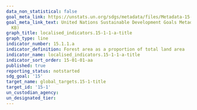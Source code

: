 ```yaml
---
data_non_statistical: false
goal_meta_link: https://unstats.un.org/sdgs/metadata/files/Metadata-15-01-01.pdf
goal_meta_link_text: United Nations Sustainable Development Goals Metadata (PDF 379
  KB)
graph_title: localised_indicators.15-1-1-a-title
graph_type: line
indicator_number: 15.1.1.a
indicator_definition: Forest area as a proportion of total land area
indicator_name: localised_indicators.15-1-1-a-title
indicator_sort_order: 15-01-01-aa
published: true
reporting_status: notstarted
sdg_goal: '15'
target_name: global_targets.15-1-title
target_id: '15-1'
un_custodian_agency:
un_designated_tier:
---
```

